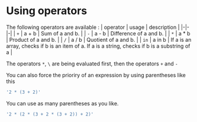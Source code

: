 # Using operators

The following operators are available :
| operator | usage | description |
|-|-|-|
| `+` | a + b | Sum of a and b. |
| `-` | a - b | Difference of a and b. |
| `*` | a * b | Product of a and b. |
| `/` | a / b | Quotient of a and b. |
| `in` | a in b | If a is an array, checks if b is an item of a. If a is a string, checks if b is a substring of a |

The operators `*`, `\` are being evaluated first, then the operators `+` and `-`

You can also force the prioriry of an expression by using parentheses like this

```php
'2 * (3 + 2)'
```

You can use as many parentheses as you like.

```php
'2 * (2 * (3 + 2 * (3 + 2)) + 2)'
```
